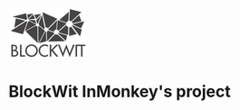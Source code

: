 ![BlockWit InMonkeys project](logo.png "BlockWit InMonkey's project")

# BlockWit InMonkey's project


